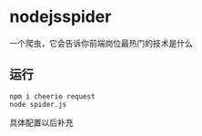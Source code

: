 # nodejsspider
一个爬虫，它会告诉你前端岗位最热门的技术是什么

## 运行

```
npm i cheerio request
node spider.js
```

具体配置以后补充
